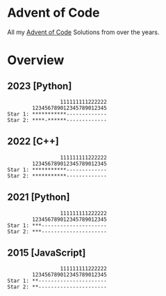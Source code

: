 # Advent of Code

All my [Advent of Code](https://adventofcode.com/) Solutions from over the years.

# Overview

## 2023 [Python]

```
                 111111111222222
        123456789012345789012345
Star 1: ***********-------------
Star 2: ****-******-------------
```

## 2022 [C++]

```
                 111111111222222
        123456789012345789012345
Star 1: ***********-------------
Star 2: ***********-------------
```

## 2021 [Python]

```
                 111111111222222
        123456789012345789012345
Star 1: ***---------------------
Star 2: ***---------------------
```

## 2015 [JavaScript]

```
                 111111111222222
        123456789012345789012345
Star 1: **----------------------
Star 2: **----------------------
```
